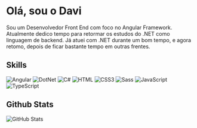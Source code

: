 # Olá, sou o Davi

Sou um Desenvolvedor Front End com foco no Angular Framework.
Atualmente dedico tempo para retormar os estudos do .NET como linguagem de backend. Já atuei com .NET durante um bom tempo, e agora retomo, depois de ficar bastante tempo em outras frentes.

## Skills

![Angular](https://img.shields.io/badge/Angular-DD0031?style=for-the-badge&logo=angular&logoColor=white)
![DotNet](https://img.shields.io/badge/.Net-000?style=for-the-badge&logo=dotnet)
![C#](https://img.shields.io/badge/C%23-239120?style=for-the-badge&logo=c-sharp&logoColor=white)
![HTML](https://img.shields.io/badge/HTML5-E34F26?style=for-the-badge&logo=html5&logoColor=white)
![CSS3](https://img.shields.io/badge/CSS3-1572B6?style=for-the-badge&logo=css3&logoColor=white)
![Sass](https://img.shields.io/badge/Sass-000?style=for-the-badge&logo=sass)
![JavaScript](https://img.shields.io/badge/JavaScript-F7DF1E?style=for-the-badge&logo=javascript&logoColor=black)
![TypeScript](https://img.shields.io/badge/TypeScript-007ACC?style=for-the-badge&logo=typescript&logoColor=white)

## Github Stats

![GitHub Stats](https://github-readme-stats.vercel.app/api?username=dcdasilva&theme=merko&bg_color=000&border_color=30A3DC&show_icons=true&icon_color=30A3DC&title_color=E94D5F&text_color=FFF)
